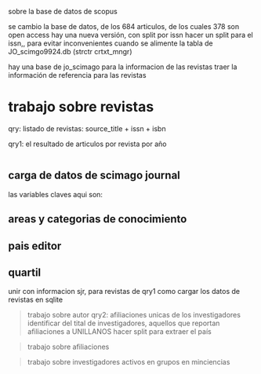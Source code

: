 sobre la base de datos de scopus

se cambio la base de datos, de los 684 articulos, de los cuales 378 son open access
hay una nueva versión, con split por issn
hacer un split para el issn,, para evitar inconvenientes cuando se alimente la tabla de JO_scimgo9924.db (strctr crtxt_mngr)

hay una base de jo_scimago para la informacion de las revistas
traer la información de referencia para las revistas

# trabajo sobre revistas

qry: listado de revistas: source_title + issn + isbn

qry1: el resultado de articulos por revista por año 


```{sql}

```

## carga de datos de scimago journal

las variables claves aqui son:

## areas y categorias de conocimiento
## pais editor
## quartil



unir con informacion sjr, para revistas de qry1
como cargar los datos de revistas en sqlite

> trabajo sobre autor
qry2: afiliaciones unicas de los investigadores
identificar del tital de investigadores, aquellos que reportan afiliaciones a UNILLANOS
hacer split para extraer el país


> trabajo sobre afiliaciones

> trabajo sobre investigadores activos en grupos en minciencias

 
